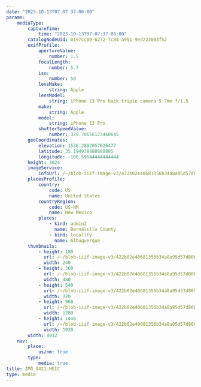```yaml
---
date: "2023-10-13T07:07:37-06:00"
params:
    mediaType:
        captureTime:
            time: "2023-10-13T07:07:37-06:00"
        catalogNodeUid: 0197cc00-6272-7c84-a991-9ed222003f52
        exifProfile:
            apertureValue:
                number: 1.5
            focalLength:
                number: 5.7
            iso:
                number: 50
            lensMake:
                string: Apple
            lensModel:
                string: iPhone 13 Pro back triple camera 5.7mm f/1.5
            make:
                string: Apple
            model:
                string: iPhone 13 Pro
            shutterSpeedValue:
                number: 329.70656123460645
        geoCoordinates:
            elevation: 1536.2892057026477
            latitude: 35.194938888888885
            longitude: -106.59644444444444
        height: 3024
        imageService:
            infoUrl: /~/blob-iiif-image-v3/422b02e40681356b34a8a95d57d808435f6254ca9bb57b70af557b44c777d482/info.json
        placesProfile:
            country:
                code: US
                name: United States
            countryRegion:
                code: US-NM
                name: New Mexico
            places:
                - kind: admin2
                  name: Bernalillo County
                - kind: locality
                  name: Albuquerque
        thumbnails:
            - height: 180
              url: /~/blob-iiif-image-v3/422b02e40681356b34a8a95d57d808435f6254ca9bb57b70af557b44c777d482/full/240%2C180/0/default.jpg
              width: 240
            - height: 360
              url: /~/blob-iiif-image-v3/422b02e40681356b34a8a95d57d808435f6254ca9bb57b70af557b44c777d482/full/480%2C360/0/default.jpg
              width: 480
            - height: 540
              url: /~/blob-iiif-image-v3/422b02e40681356b34a8a95d57d808435f6254ca9bb57b70af557b44c777d482/full/720%2C540/0/default.jpg
              width: 720
            - height: 960
              url: /~/blob-iiif-image-v3/422b02e40681356b34a8a95d57d808435f6254ca9bb57b70af557b44c777d482/full/1280%2C960/0/default.jpg
              width: 1280
            - height: 1440
              url: /~/blob-iiif-image-v3/422b02e40681356b34a8a95d57d808435f6254ca9bb57b70af557b44c777d482/full/1920%2C1440/0/default.jpg
              width: 1920
        width: 4032
    nav:
        place:
            us/nm: true
        type:
            media: true
title: IMG_9411.HEIC
type: media
---
```

